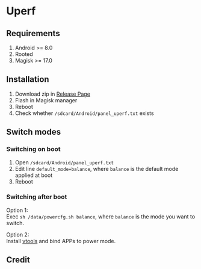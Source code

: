 # Uperf


## Requirements

1. Android >= 8.0
2. Rooted
3. Magisk >= 17.0

## Installation

1. Download zip in [Release Page](https://github.com/yc9559/uperf/releases)
2. Flash in Magisk manager
3. Reboot
4. Check whether `/sdcard/Android/panel_uperf.txt` exists

## Switch modes

### Switching on boot

1. Open `/sdcard/Android/panel_uperf.txt`
2. Edit line `default_mode=balance`, where `balance` is the default mode applied at boot
3. Reboot

### Switching after boot

Option 1:  
Exec `sh /data/powercfg.sh balance`, where `balance` is the mode you want to switch.  

Option 2:  
Install [vtools](https://www.coolapk.com/apk/com.omarea.vtools) and bind APPs to power mode.  

## Credit

```plain
```
